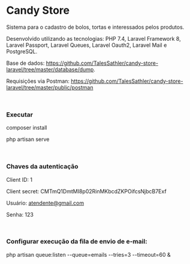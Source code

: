 # Candy Store

Sistema para o cadastro de bolos, tortas e interessados pelos produtos.

Desenvolvido utilizando as tecnologias: PHP 7.4, Laravel Framework 8, Laravel Passport, Laravel Queues, Laravel Oauth2, Laravel Mail e PostgreSQL.

Base de dados: https://github.com/TalesSathler/candy-store-laravel/tree/master/database/dump.

Requisições via Postman: https://github.com/TalesSathler/candy-store-laravel/tree/master/public/postman

<br>

### Executar
composer install

php artisan serve

<br>

### Chaves da autenticação
Client ID: 1

Client secret: CMTmQ1DmtMI8p02RinMKbcdZKPOifcsNjbcB7Exf

Usuário:
atendente@gmail.com

Senha:
123

<br>

### Configurar execução da fila de envio de e-mail:
php artisan queue:listen --queue=emails --tries=3 --timeout=60 &
